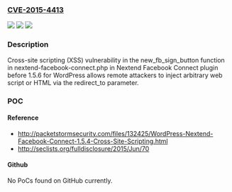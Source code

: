 ### [CVE-2015-4413](https://cve.mitre.org/cgi-bin/cvename.cgi?name=CVE-2015-4413)
![](https://img.shields.io/static/v1?label=Product&message=n%2Fa&color=blue)
![](https://img.shields.io/static/v1?label=Version&message=n%2Fa&color=blue)
![](https://img.shields.io/static/v1?label=Vulnerability&message=n%2Fa&color=brighgreen)

### Description

Cross-site scripting (XSS) vulnerability in the new_fb_sign_button function in nextend-facebook-connect.php in Nextend Facebook Connect plugin before 1.5.6 for WordPress allows remote attackers to inject arbitrary web script or HTML via the redirect_to parameter.

### POC

#### Reference
- http://packetstormsecurity.com/files/132425/WordPress-Nextend-Facebook-Connect-1.5.4-Cross-Site-Scripting.html
- http://seclists.org/fulldisclosure/2015/Jun/70

#### Github
No PoCs found on GitHub currently.

